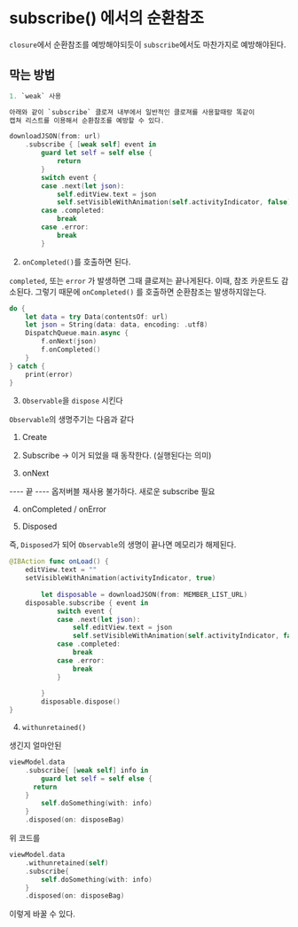 # subscribe() 에서의 순환참조

`closure`에서 순환참조를 예방해야되듯이 `subscribe`에서도 마찬가지로 예방해야된다.

## 막는 방법
```swift
1. `weak` 사용 

아래와 같이 `subscribe` 클로져 내부에서 일반적인 클로져를 사용할때랑 똑같이
캡쳐 리스트를 이용해서 순환참조를 예방할 수 있다.

downloadJSON(from: url)
    .subscribe { [weak self] event in
        guard let self = self else {
            return
        }
        switch event {
        case .next(let json):
            self.editView.text = json
            self.setVisibleWithAnimation(self.activityIndicator, false)
        case .completed:
            break
        case .error:
            break
        }
```


2. `onCompleted()`를 호출하면 된다.

`completed`, 또는 `error` 가 발생하면 그때 클로져는 끝나게된다.
이때, 참조 카운트도 감소된다.
그렇기 때문에 `onCompleted()` 를 호출하면 순환참조는 발생하지않는다.

```swift
do {
    let data = try Data(contentsOf: url)
    let json = String(data: data, encoding: .utf8)
    DispatchQueue.main.async {
        f.onNext(json)
        f.onCompleted()
    }
} catch {
    print(error)
}
```

3. `Observable`을 `dispose` 시킨다

`Observable`의 생명주기는 다음과 같다

1. Create

2. Subscribe -> 이거 되었을 때 동작한다. (실행된다는 의미)

3. onNext

---- 끝 ---- 옵저버블 재사용 불가하다. 새로운 subscribe 필요

4. onCompleted  / onError

5. Disposed

즉, `Disposed`가 되어 `Observable`의 생명이 끝나면 메모리가 해제된다.

```swift
@IBAction func onLoad() {
    editView.text = ""
    setVisibleWithAnimation(activityIndicator, true)
    
		let disposable = downloadJSON(from: MEMBER_LIST_URL)
    disposable.subscribe { event in
            switch event {
            case .next(let json):
                self.editView.text = json
                self.setVisibleWithAnimation(self.activityIndicator, false)
            case .completed:
                break
            case .error:
                break
            }
            
        }
		disposable.dispose()
}
```

4. `withunretained()` 

생긴지 얼마안된 
```swift
viewModel.data
    .subscribe{ [weak self] info in 
        guard let self = self else {
	  return
	}
        self.doSomething(with: info)
    }
    .disposed(on: disposeBag)
```
위 코드를
```swift
viewModel.data
    .withunretained(self)
    .subscribe{
        self.doSomething(with: info)
    }
    .disposed(on: disposeBag)
```
이렇게 바꿀 수 있다.

